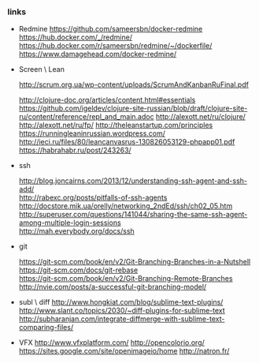 ### links

* Redmine
  https://github.com/sameersbn/docker-redmine
  https://hub.docker.com/_/redmine/
  https://hub.docker.com/r/sameersbn/redmine/~/dockerfile/
  https://www.damagehead.com/docker-redmine/



* Screen \ Lean

  http://scrum.org.ua/wp-content/uploads/ScrumAndKanbanRuFinal.pdf

  http://clojure-doc.org/articles/content.html#essentials
  https://github.com/igeldev/clojure-site-russian/blob/draft/clojure-site-ru/content/reference/repl_and_main.adoc
  http://alexott.net/ru/clojure/
  http://alexott.net/ru/fp/
  http://theleanstartup.com/principles
  https://runningleaninrussian.wordpress.com/
  http://ieci.ru/files/80/leancanvasrus-130826053129-phpapp01.pdf
  https://habrahabr.ru/post/243263/

* ssh

  http://blog.joncairns.com/2013/12/understanding-ssh-agent-and-ssh-add/  
  http://rabexc.org/posts/pitfalls-of-ssh-agents  
  http://docstore.mik.ua/orelly/networking_2ndEd/ssh/ch02_05.htm  
  http://superuser.com/questions/141044/sharing-the-same-ssh-agent-among-multiple-login-sessions  
  http://mah.everybody.org/docs/ssh  

* git

  https://git-scm.com/book/en/v2/Git-Branching-Branches-in-a-Nutshell  
  https://git-scm.com/docs/git-rebase  
  https://git-scm.com/book/en/v2/Git-Branching-Remote-Branches  
  http://nvie.com/posts/a-successful-git-branching-model/  

* subl \ diff
  http://www.hongkiat.com/blog/sublime-text-plugins/
  http://www.slant.co/topics/2030/~diff-plugins-for-sublime-text
  http://subharanjan.com/integrate-diffmerge-with-sublime-text-comparing-files/


* VFX
  http://www.vfxplatform.com/
  http://opencolorio.org/
  https://sites.google.com/site/openimageio/home
  http://natron.fr/

